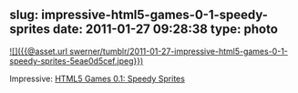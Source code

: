 slug: impressive-html5-games-0-1-speedy-sprites
date: 2011-01-27 09:28:38
type: photo
---

[![]({{@asset.url swerner/tumblr/2011-01-27-impressive-html5-games-0-1-speedy-sprites-5eae0d5cef.jpeg}})](http://www.facebook.com/photo.php?pid=6018355&id=9445547199)

Impressive: [HTML5 Games 0.1: Speedy Sprites](http://www.facebook.com/note.php?note_id=491691753919&id=9445547199)
